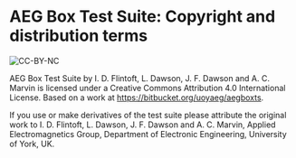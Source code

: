 # AEG Box Test Suite: Copyright and distribution terms

![](https://i.creativecommons.org/l/by/4.0/88x31.png "CC-BY-NC")

AEG Box Test Suite by I. D. Flintoft, L. Dawson, J. F. Dawson and A. C. Marvin is 
licensed under a Creative Commons Attribution 4.0 International License.
Based on a work at https://bitbucket.org/uoyaeg/aegboxts.

If you use or make derivatives of the test suite please attribute the original
work to I. D. Flintoft, L. Dawson, J. F. Dawson and A. C. Marvin, Applied
Electromagnetics Group, Department of Electronic Engineering, University of York, UK.

